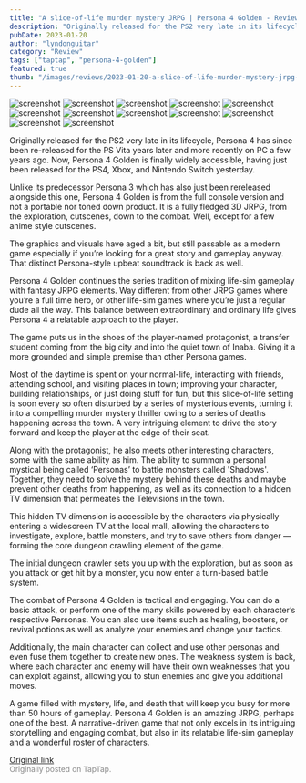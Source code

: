 ```yaml
---
title: "A slice-of-life murder mystery JRPG | Persona 4 Golden - Review"
description: "Originally released for the PS2 very late in its lifecycle, Persona 4 has since been re-released for the PS Vita years later and more recently on PC a few years ago. Now, Persona 4 Golden is finally widely accessible, having just been released for the PS4, Xbox, and Nintendo Switch yesterday."
pubDate: 2023-01-20
author: "lyndonguitar"
category: "Review"
tags: ["taptap", "persona-4-golden"]
featured: true
thumb: "/images/reviews/2023-01-20-a-slice-of-life-murder-mystery-jrpg--persona-4-golden---review-0.avif"
---
```


<div class="gallery">
  <img src="/images/reviews/2023-01-20-a-slice-of-life-murder-mystery-jrpg--persona-4-golden---review-0.avif" alt="screenshot" />
  <img src="/images/reviews/2023-01-20-a-slice-of-life-murder-mystery-jrpg--persona-4-golden---review-1.avif" alt="screenshot" />
  <img src="/images/reviews/2023-01-20-a-slice-of-life-murder-mystery-jrpg--persona-4-golden---review-2.avif" alt="screenshot" />
  <img src="/images/reviews/2023-01-20-a-slice-of-life-murder-mystery-jrpg--persona-4-golden---review-3.avif" alt="screenshot" />
  <img src="/images/reviews/2023-01-20-a-slice-of-life-murder-mystery-jrpg--persona-4-golden---review-4.avif" alt="screenshot" />
  <img src="/images/reviews/2023-01-20-a-slice-of-life-murder-mystery-jrpg--persona-4-golden---review-5.avif" alt="screenshot" />
  <img src="/images/reviews/2023-01-20-a-slice-of-life-murder-mystery-jrpg--persona-4-golden---review-6.avif" alt="screenshot" />
  <img src="/images/reviews/2023-01-20-a-slice-of-life-murder-mystery-jrpg--persona-4-golden---review-7.avif" alt="screenshot" />
  <img src="/images/reviews/2023-01-20-a-slice-of-life-murder-mystery-jrpg--persona-4-golden---review-8.avif" alt="screenshot" />
  <img src="/images/reviews/2023-01-20-a-slice-of-life-murder-mystery-jrpg--persona-4-golden---review-9.avif" alt="screenshot" />
  <img src="/images/reviews/2023-01-20-a-slice-of-life-murder-mystery-jrpg--persona-4-golden---review-10.avif" alt="screenshot" />
  <img src="/images/reviews/2023-01-20-a-slice-of-life-murder-mystery-jrpg--persona-4-golden---review-11.avif" alt="screenshot" />
</div>

Originally released for the PS2 very late in its lifecycle, Persona 4 has since been re-released for the PS Vita years later and more recently on PC a few years ago. Now, Persona 4 Golden is finally widely accessible, having just been released for the PS4, Xbox, and Nintendo Switch yesterday.

Unlike its predecessor Persona 3 which has also just been rereleased alongside this one, Persona 4 Golden is from the full console version and not a portable nor toned down product. It is a fully fledged 3D JRPG, from the exploration, cutscenes, down to the combat.  Well, except for a few anime style cutscenes.

The graphics and visuals have aged a bit, but still passable as a modern game especially if you’re looking for a great story and gameplay anyway. That distinct Persona-style upbeat soundtrack is back as well.

Persona 4 Golden continues the series tradition of mixing life-sim gameplay with fantasy JRPG elements. Way different from other JRPG games where you’re a full time hero, or other life-sim games where you’re just a regular dude all the way. This balance between extraordinary and ordinary life gives Persona 4 a relatable approach to the player.

The game puts us in the shoes of the player-named protagonist, a transfer student coming from the big city and into the quiet town of Inaba. Giving it a more grounded and simple premise than other Persona games.

Most of the daytime is spent on your normal-life, interacting with friends, attending school, and visiting places in town; improving your character, building relationships, or just doing stuff for fun, but this slice-of-life setting is soon every so often disturbed by a series of mysterious events, turning it into a compelling murder mystery thriller owing to a series of deaths happening across the town. A very intriguing element to drive the story forward and keep the player at the edge of their seat.

Along with the protagonist, he also meets other interesting characters, some with the same ability as him. The ability to summon a personal mystical being called ‘Personas’ to battle monsters called 'Shadows'. Together, they need to solve the mystery behind these deaths and maybe prevent other deaths from happening, as well as its connection to a hidden TV dimension that permeates the Televisions in the town.

This hidden TV dimension is accessible by the characters via physically entering a widescreen TV at the local mall, allowing the characters to investigate, explore, battle monsters, and try to save others from danger — forming the core dungeon crawling element of the game.

The initial dungeon crawler sets you up with the exploration, but as soon as you attack or get hit by a monster, you now enter a turn-based battle system.

The combat of Persona 4 Golden is tactical and engaging. You can do a basic attack, or perform one of the many skills powered by each character’s respective Personas. You can also use items such as healing, boosters, or revival potions as well as analyze your enemies and change your tactics.

Additionally, the main character can collect and use other personas and even fuse them together to create new ones. The weakness system is back, where each character and enemy will have their own weaknesses that you can exploit against, allowing you to stun enemies and give you additional moves.

A game filled with mystery, life, and death that will keep you busy for more than 50 hours of gameplay. Persona 4 Golden is an amazing JRPG, perhaps one of the best. A narrative-driven game that not only excels in its intriguing storytelling and engaging combat, but also in its relatable life-sim gameplay and a wonderful roster of characters.

[Original link](https://www.taptap.io/post/4286004)<br><span style="font-size: 0.95em; color: #888;">Originally posted on TapTap.</span>
